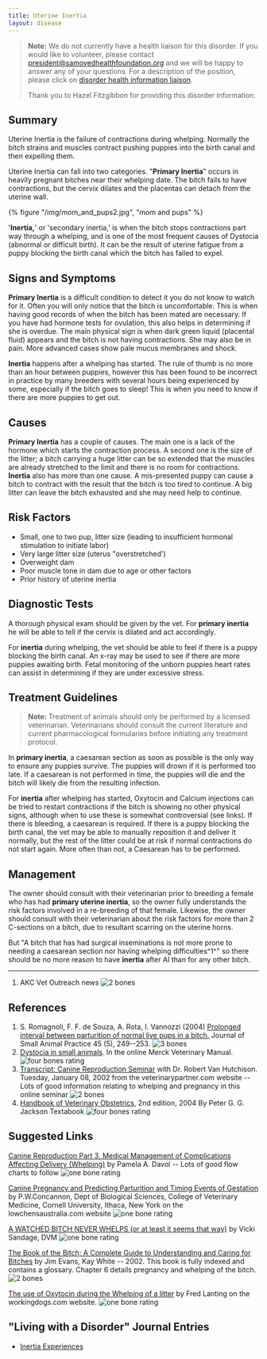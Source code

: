```yaml
---
title: Uterine Inertia
layout: disease
---
```


> **Note:** We do not currently have a health liaison for this disorder. If you would like to volunteer, please contact[ president@samoyedhealthfoundation.org](mailto:president@samoyedhealthfoundation.org?subject=Questions%20about%20becoming%20a%20Health%20Information%20Liaison%20or%20Reviewer) and we will be happy to answer any of your questions.
> For a description of the position, please click on [disorder health information liaison](/become-a-health-information-liaison).
>
> Thank you to Hazel Fitzgibbon for providing this disorder information.

## Summary

Uterine Inertia is the failure of contractions during whelping. Normally
the bitch strains and muscles contract pushing puppies into the birth
canal and then expelling them.

Uterine Inertia can fall into two categories. "**Primary Inertia**"
occurs in heavily pregnant bitches near their whelping date. The bitch
fails to have contractions, but the cervix dilates and the placentas can
detach from the uterine wall.

{% figure "/img/mom_and_pups2.jpg", "mom and pups" %}

'**Inertia,**' or 'secondary inertia,' is when the bitch stops
contractions part way through a whelping, and is one of the most
frequent causes of Dystocia (abnormal or difficult birth). It can be the
result of uterine fatigue from a puppy blocking the birth canal which
the bitch has failed to expel.

## Signs and Symptoms

**Primary Inertia** is a difficult condition to detect it you do not
know to watch for it. Often you will only notice that the bitch is
uncomfortable. This is when having good records of when the bitch has
been mated are necessary. If you have had hormone tests for ovulation,
this also helps in determining if she is overdue. The main physical
sign is when dark green liquid (placental fluid) appears and the bitch
is not having contractions. She may also be in pain. More advanced cases
show pale mucus membranes and shock.

**Inertia** happens after a whelping has started. The rule of thumb is
no more than an hour between puppies, however this has been found to be
incorrect in practice by many breeders with several hours being
experienced by some, especially if the bitch goes to sleep! This is when
you need to know if there are more puppies to get out.

## Causes

**Primary Inertia** has a couple of causes. The main one is a lack of
the hormone which starts the contraction process. A second one is the
size of the litter; a bitch carrying a huge litter can be so extended
that the muscles are already stretched to the limit and there is no room
for contractions. **Inertia** also has more than one cause. A
mis-presented puppy can cause a bitch to contract with the result that
the bitch is too tired to continue. A big litter can leave the bitch
exhausted and she may need help to continue.

## Risk Factors

- Small, one to two pup, litter size (leading to insufficient hormonal
  stimulation to initiate labor)
- Very large litter size (uterus "overstretched')
- Overweight dam
- Poor muscle tone in dam due to age or other factors
- Prior history of uterine inertia

## Diagnostic Tests

A thorough physical exam should be given by the vet. For **primary
inertia** he will be able to tell if the cervix is dilated and act
accordingly.

For **inertia** during whelping, the vet should be able to feel if there
is a puppy blocking the birth canal. An x-ray may be used to see if
there are more puppies awaiting birth. Fetal monitoring of the unborn
puppies heart rates can assist in determining if they are under
excessive stress.

## Treatment Guidelines

> **Note:** Treatment of animals should only be performed by a licensed
> veterinarian. Veterinarians should consult the current literature and
> current pharmacological formularies before initiating any treatment
> protocol.

In **primary inertia**, a caesarean section as soon as possible is the
only way to ensure any puppies survive. The puppies will drown if it is
performed too late. If a caesarean is not performed in time, the puppies
will die and the bitch will likely die from the resulting infection.

For **inertia** after whelping has started, Oxytocin and Calcium
injections can be tried to restart contractions if the bitch is showing
no other physical signs, although when to use these is somewhat
controversial (see links). If there is bleeding, a caesarean is
required. If there is a puppy blocking the birth canal, the vet may be
able to manually reposition it and deliver it normally, but the rest of
the litter could be at risk if normal contractions do not start again.
More often than not, a Caesarean has to be performed.

## Management

The owner should consult with their veterinarian prior to breeding a
female who has had **primary uterine inertia**, so the owner fully
understands the risk factors involved in a re-breeding of that female.
Likewise, the owner should consult with their veterinarian about the
risk factors for more than 2 C-sections on a bitch, due to resultant
scarring on the uterine horns.

But "A bitch that has had surgical inseminations is not more prone to
needing a caesarean section nor having whelping difficulties^1^" so
there should be no more reason to have **inertia** after AI than for any
other bitch.

---

1. AKC Vet Outreach news ![2 bones](/img/2-bones.gif)

## References

1. S. Romagnoli, F. F. de Souza, A. Rota, I. Vannozzi (2004) [Prolonged interval between parturition of normal live pups in a bitch.](https://onlinelibrary.wiley.com/doi/10.1111/j.1748-5827.2004.tb00231.x)
   Journal of Small Animal Practice 45 (5), 249--253. ![3 bones](/img/3-bones.gif)
2. [Dystocia in small
   animals](http://www.merckvetmanual.com/mvm/reproductive_system/reproductive_diseases_of_the_female_small_animal/dystocia_in_small_animals.html).
   In the online Merck Veterinary Manual. ![four bones
rating](/img/4-bones.gif)
3. [Transcript: Canine Reproduction
   Seminar](http://www.veterinarypartner.com/Content.plx?P=A&A=1224)
   with Dr. Robert Van Hutchison. Tuesday, January 08, 2002 from the
   veterinarypartner.com website -- Lots of good information relating
   to whelping and pregnancy in this online seminar ![2
bones](/img/2-bones.gif)
4. [Handbook of Veterinary
   Obstetrics](https://www.sciencedirect.com/book/9780702027406/handbook-of-veterinary-obstetrics),
   2nd edition, 2004 By Peter G. G. Jackson Textabook ![four bones
rating](/img/4-bones.gif)

## Suggested Links

[Canine Reproduction Part 3. Medical Management of Complications
Affecting Delivery
(Whelping)](http://www.labbies.com/reproduction3.htm) by
Pamela A. Davol -- Lots of good flow charts to follow ![one bone
rating](/img/1-bone.gif)

[Canine Pregnancy and Predicting Parturition and Timing Events of
Gestation](http://lowchensaustralia.com/breeding/timing.htm)
by P.W.Concannon, Dept of Biological Sciences, College of Veterinary
Medicine, Cornell University, Ithaca, New York on the
lowchensaustralia.com website ![one bone
rating](/img/1-bone.gif)

[A WATCHED BITCH NEVER WHELPS (or at least it seems that
way)](http://www.welshcorgi.com/lists/archive16.html) by
Vicki Sandage, DVM ![one bone
rating](/img/1-bone.gif)

[The Book of the Bitch; A Complete Guide to Understanding and Caring for
Bitches](https://www.amazon.com/Book-Bitch-Complete-Understanding-Bitches/dp/1860540236/ref=sr_1_1)
by Jim Evans, Kay White -- 2002. This book is fully indexed and
contains a glossary. Chapter 6 details pregnancy and whelping of the
bitch. ![2 bones](/img/2-bones.gif)

[The use of Oxytocin during the Whelping of a
litter](http://www.workingdogs.com/doc0023.htm) by Fred
Lanting on the workingdogs.com website. ![one bone
rating](/img/1-bone.gif)

## "Living with a Disorder" Journal Entries

- [Inertia Experiences](/diseases/uterine-inertia-inertia-experiences)
